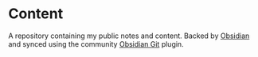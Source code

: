 # Content

A repository containing my public notes and content. Backed by [Obsidian](https://obsidian.md/) and synced using the community [Obsidian Git](https://github.com/denolehov/obsidian-git) plugin.